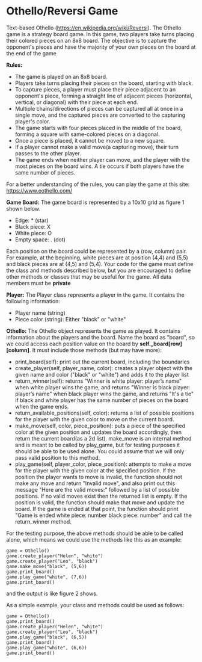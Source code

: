 # Othello/Reversi Game

Text-based Othello (https://en.wikipedia.org/wiki/Reversi).  The Othello game is a strategy board game. In this game, two players take turns placing their colored pieces on an 8x8 board. The objective is to capture the opponent's pieces and have the majority of your own pieces on the board at the end of the game

**Rules:**

* The game is played on an 8x8 board.
* Players take turns placing their pieces on the board, starting with black.
* To capture pieces, a player must place their piece adjacent to an opponent's piece, forming a straight line of adjacent pieces (horizontal, vertical, or diagonal) with their piece at each end.
* Multiple chains/directions of pieces can be captured all at once in a single move, and the captured pieces are converted to the capturing player's color. 
* The game starts with four pieces placed in the middle of the board, forming a square with same-colored pieces on a diagonal.
* Once a piece is placed, it cannot be moved to a new square.
* If a player cannot make a valid move(a capturing move), their turn passes to the other player.
* The game ends when neither player can move, and the player with the most pieces on the board wins. A tie occurs if both players have the same number of pieces.

For a better understanding of the rules, you can play the game at this site: https://www.eothello.com/

**Game Board:**
The game board is represented by a 10x10 grid as figure 1 shown below.
* Edge: * (star)
* Black piece: X
* White piece: O
* Empty space: .  (dot)

Each position on the board could be represented by a (row, column) pair.  For example, at the beginning, white pieces are at position (4,4) and (5,5) and black pieces are at (4,5) and (5,4).
Your code for the game must define the class and methods described below, but you are encouraged to define other methods or classes that may be useful for the game. All data members must be **private**

**Player:**
The Player class represents a player in the game. It contains the following information:
* Player name (string)
* Piece color (string): Either "black" or "white"

**Othello:**
The Othello object represents the game as played.  It contains information about the players and the board. Name the board as "board", so we could access each position value on the board by **self._board[row][column]**. It must include those methods (but may have more):

* print_board(self): print out the current board, including the boundaries 
* create_player(self, player_name, color): creates a player object with the given name and color ("black" or "white") and adds it to the player list
* return_winner(self): returns "Winner is white player: player’s name" when white player wins the game, and returns "Winner is black player: player’s name" when black player wins the game, and returns "It's a tie" if black and white player has the same number of pieces on the board when the game ends.
* return_available_positions(self, color): returns a list of possible positions for the player with the given color to move on the current board. 
* make_move(self, color, piece_position): puts a piece of the specified color at the given position and updates the board accordingly, then return the current board(as a 2d list). make_move is an internal method and is meant to be called by play_game, but for testing purposes it should be able to be used alone. You could assume that we will only pass valid position to this method.
* play_game(self, player_color, piece_position): attempts to make a move for the player with the given color at the specified position.  If the position the player wants to move is invalid, the function should not make any move and return "Invalid move", and also print out this message "Here are the valid moves:" followed by a list of possible positions. If no valid moves exist then the returned list is empty.  If the position is valid, the function should make that move and update the board.  If the game is ended at that point, the function should print "Game is ended  white piece: number  black piece: number" and call the return_winner method. 

For the testing purpose, the above methods should be able to be called alone, which means we could use the methods like this as an example:
```
game = Othello()
game.create_player("Helen", "white")
game.create_player("Leo", "black")
game.make_move("black", (5,6))
game.print_board()
game.play_game("white", (7,6))
game.print_board()
```
and the output is like figure 2 shows.

As a simple example, your class and methods could be used as follows:
```
game = Othello()
game.print_board()
game.create_player("Helen", "white")
game.create_player("Leo", "black")
game.play_game("black", (6,5))
game.print_board()
game.play_game("white", (6,6))
game.print_board()
```

